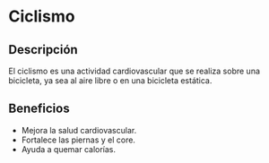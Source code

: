 # Ciclismo

## Descripción
El ciclismo es una actividad cardiovascular que se realiza sobre una bicicleta, ya sea al aire libre o en una bicicleta estática.

## Beneficios
- Mejora la salud cardiovascular.
- Fortalece las piernas y el core.
- Ayuda a quemar calorías.
